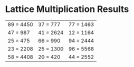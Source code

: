 # Lattice Multiplication Results

|   |   |   |
|---|---|---|
| 89 = 4450 | 37 = 777 | 77 = 1463 |
| 47 = 987 | 41 = 2624 | 12 = 1164 |
| 25 = 475 | 66 = 990 | 94 = 2444 |
| 23 = 2208 | 25 = 1300 | 96 = 5568 |
| 58 = 4408 | 20 = 420 | 44 = 2552 |
